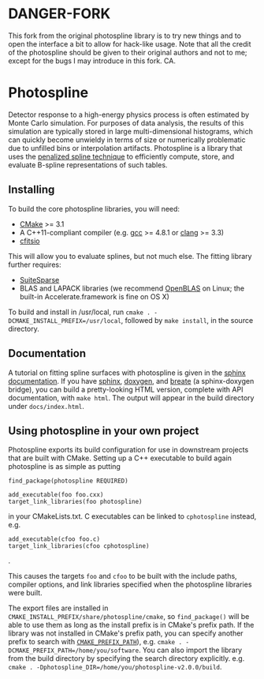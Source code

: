 # DANGER-FORK 

This fork from the original photospline library is to try new things and
to open the interface a bit to allow for hack-like usage. Note that all
the credit of the photospline should be given to their original authors
and not to me; except for the bugs I may introduce in this fork. CA.

# Photospline

Detector response to a high-energy physics process is often estimated by Monte
Carlo simulation. For purposes of data analysis, the results of this simulation
are typically stored in large multi-dimensional histograms, which can quickly
become unwieldy in terms of size or numerically problematic due to unfilled
bins or interpolation artifacts. Photospline is a library that uses the
[penalized spline technique](http://dx.doi.org/10.1214/ss/1038425655) to
efficiently compute, store, and evaluate B-spline representations of such
tables.

## Installing

To build the core photospline libraries, you will need:

* [CMake](https://cmake.org) >= 3.1
* A C++11-compliant compiler (e.g. [gcc](https://gcc.gnu.org) >= 4.8.1 or [clang](https://clang.llvm.org) >= 3.3)
* [cfitsio](https://heasarc.gsfc.nasa.gov/fitsio/fitsio.html)

This will allow you to evaluate splines, but not much else. The fitting library further requires:

* [SuiteSparse](http://faculty.cse.tamu.edu/davis/suitesparse.html)
* BLAS and LAPACK libraries (we recommend [OpenBLAS](http://www.openblas.net) on Linux; the built-in Accelerate.framework is fine on OS X)

To build and install in /usr/local, run `cmake . -DCMAKE_INSTALL_PREFIX=/usr/local`, followed by `make install`, in the source directory.

## Documentation

A tutorial on fitting spline surfaces with photospline is given in the [sphinx
documentation](docs/source/index.rst). If you have
[sphinx](http://www.sphinx-doc.org/en/stable/),
[doxygen](http://www.doxygen.org/), and
[breate](http://breathe.readthedocs.io/en/latest/) (a sphinx-doxygen bridge),
you can build a pretty-looking HTML version, complete with API documentation,
with `make html`. The output will appear in the build directory under
`docs/index.html`.

## Using photospline in your own project

Photospline exports its build configuration for use in downstream projects
that are built with CMake. Setting up a C++ executable to build again photospline is as simple as putting

    find_package(photospline REQUIRED)
    
    add_executable(foo foo.cxx)
    target_link_libraries(foo photospline)

in your CMakeLists.txt. C executables can be linked to `cphotospline` instead,
e.g.

    add_executable(cfoo foo.c)
    target_link_libraries(cfoo cphotospline)
.

This causes the targets `foo` and `cfoo` to be built with the include paths,
compiler options, and link libraries specified when the photospline libraries
were built.

The export files are installed in `CMAKE_INSTALL_PREFIX/share/photospline/cmake`, so `find_package()` will be able to use them as long as the install prefix is in CMake's prefix path.
If the library was not installed in CMake's prefix path, you can specify another prefix to search with [`CMAKE_PREFIX_PATH`](https://cmake.org/cmake/help/v3.0/command/find_package.html)), e.g. `cmake . -DCMAKE_PREFIX_PATH=/home/you/software`. You can also import the library from the build directory by specifying the search directory explicitly. e.g. `cmake . -Dphotospline_DIR=/home/you/photospline-v2.0.0/build`.

